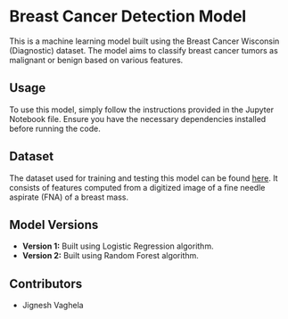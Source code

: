# Breast Cancer Detection Model

This is a machine learning model built using the Breast Cancer Wisconsin (Diagnostic) dataset. The model aims to classify breast cancer tumors as malignant or benign based on various features.

## Usage

To use this model, simply follow the instructions provided in the Jupyter Notebook file. Ensure you have the necessary dependencies installed before running the code.

## Dataset

The dataset used for training and testing this model can be found [here](https://archive.ics.uci.edu/ml/datasets/breast+cancer+wisconsin+(diagnostic)). It consists of features computed from a digitized image of a fine needle aspirate (FNA) of a breast mass.

## Model Versions

- **Version 1:** Built using Logistic Regression algorithm.
- **Version 2:** Built using Random Forest algorithm.

## Contributors

- Jignesh Vaghela
